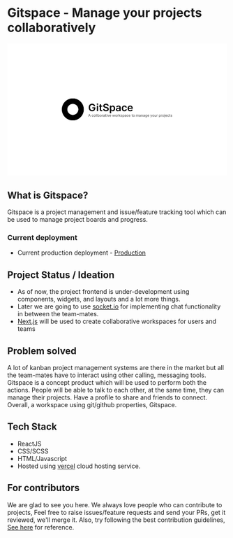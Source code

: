 # Gitspace - Manage your projects collaboratively

![gitspace-repo-banner](./misc/github-readme-repo-banner.png)

## What is Gitspace?

Gitspace is a project management and issue/feature tracking tool which can be used to manage project boards and progress.

### Current deployment

- Current production deployment - [Production](https://gitspace-ui.vercel.app/)

## Project Status / Ideation

- As of now, the project frontend is under-development using components, widgets, and layouts and a lot more things.
- Later we are going to use [socket.io](https://socket.io) for implementing chat functionality in between the team-mates.
- [Next.js](https://nextjs.org) will be used to create collaborative workspaces for users and teams

## Problem solved

A lot of kanban project management systems are there in the market but all the team-mates have to interact using other calling, messaging tools. Gitspace is a concept product which will be used to perform both the actions. People will be able to talk to each other, at the same time, they can manage their projects. Have a profile to share and friends to connect.
Overall, a workspace using git/github properties, Gitspace.

## Tech Stack

- ReactJS
- CSS/SCSS
- HTML/Javascript
- Hosted using [vercel](https://vercel.com/) cloud hosting service.

## For contributors

We are glad to see you here. We always love people who can contribute to projects, Feel free to raise issues/feature requests and send your PRs, get it reviewed, we'll merge it. Also, try following the best contribution guidelines, [See here](https://www.freecodecamp.org/news/how-to-contribute-to-open-source-projects-beginners-guide/) for reference.
